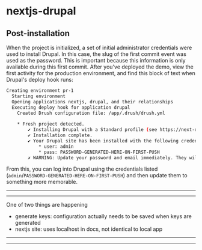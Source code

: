 # nextjs-drupal


## Post-installation

When the project is initialized, a set of initial administrator credentials were used to install Drupal. In this case, the slug of the first commit event was used as the password. This is important because this information is only available during this first commit. After you've deployed the demo, view the first activity for the production environment, and find this block of text when Drupal's deploy hook runs:

```bash
Creating environment pr-1
  Starting environment
  Opening applications nextjs, drupal, and their relationships
  Executing deploy hook for application drupal
    Created Drush configuration file: /app/.drush/drush.yml
    
    * Fresh project detected.
        ✔ Installing Drupal with a Standard profile (see https://next-drupal.org/learn/quick-start/install-drupal).
        ✔ Installation complete.
        ✔ Your Drupal site has been installed with the following credentials:
            * user: admin
            * pass: PASSWORD-GENERATED-HERE-ON-FIRST-PUSH
        ✗ WARNING: Update your password and email immediately. They will only be available once.
```

From this, you can log into Drupal using the credentials listed (`admin`/`PASSWORD-GENERATED-HERE-ON-FIRST-PUSH`) and then update them to something more memorable.

--------------------------------------------------------------------------------------------------
--------------------------------------------------------------------------------------------------

One of two things are happening

- generate keys: configuration actually needs to be saved when keys are generated
- nextjs site: uses localhost in docs, not identical to local app

--------------------------------------------------------------------------------------------------
--------------------------------------------------------------------------------------------------
